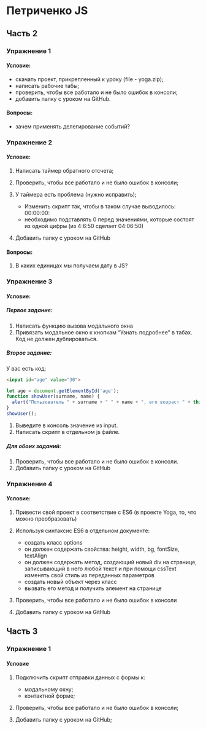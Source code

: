 # Петриченко JS 

## Часть 2

### Упражнение 1

#### Условие:

* скачать проект, прикрепленный к уроку (file - yoga.zip);
* написать рабочие табы;
* проверить, чтобы все работало и не было ошибок в консоли;
* добавить папку с уроком на GitHub.

#### Вопросы:

* зачем применять делегирование событий?


### Упражнение 2

#### Условие:

1. Написать таймер обратного отсчета;
2. Проверить, чтобы все работало и не было ошибок в консоли;
3. У таймера есть проблема (нужно исправить);

   * Изменить скрипт так, чтобы в таком случае выводилось: 00:00:00:
   * необходимо подставлять 0 перед значениями, которые состоят из одной цифры (из 4:6:50 сделает 04:06:50)

4. Добавить папку с уроком на GitHub

#### Вопросы:

1. В каких единицах мы получаем дату в JS?


### Упражнение 3

#### Условие:

##### Первое задание:

1. Написать функцию вызова модального окна 
2. Привязать модальное окно к кнопкам “Узнать подробнее” в табах. Код не должен дублироваться.

##### Второе задание:

У вас есть код:

```html
<input id="age" value="30">
```

```javascript
let age = document.getElementById('age');
function showUser(surname, name) {
  alert("Пользователь " + surname + " " + name + ", его возраст " + this.value);
}
showUser();
```

1. Выведите в консоль значение из input.
2. Написать скрипт в отдельном js файле.


##### Для обоих заданий:
1. Проверить, чтобы все работало и не было ошибок в консоли.
2. Добавить папку с уроком на GitHub


### Упражнение 4

#### Условие:

1. Привести свой проект в соответствие с ES6 (в проекте Yoga, то, что можно преобразовать)
2. Используя синтаксис ES6 в отдельном документе:

   * создать класс options
   * он должен содержать свойства: height, width, bg, fontSize, textAlign
   * он должен содержать метод, создающий новый div на странице, записывающий в него любой текст и при помощи cssText изменять свой стиль из переданных параметров
   * создать новый объект через класс
   * вызвать его метод и получить элемент на странице

3. Проверить, чтобы все работало и не было ошибок в консоли

4. Добавить папку с уроком на GitHub

## Часть 3

### Упражнение 1

#### Условие

1. Подключить скрипт отправки данных с формы к:
   * модальному окну;
   * контактной форме;

2. Проверить, чтобы все работало и не было ошибок в консоли;

3. Добавить папку с уроком на GitHub;
